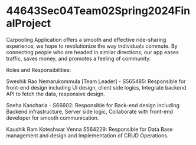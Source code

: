 # 44643Sec04Team02Spring2024FinalProject

Carpooling Application offers a smooth and effective ride-sharing experience, we hope to revolutionize the way individuals commute. By connecting people who are headed in similar directions, our app eases traffic, saves money, and promotes a feeling of community.

Roles and Responsibilities:

Sweshik Rao Nemarukommula [Team Leader] - S565485: Responsible for front-end design including UI design, client side logics, Integrate backend API to fetch the data, responsive design.

Sneha Kancharla - S66602: Responsible for Back-end design including Backend infrastructure, Server side logic, Collaborate with front-end developer for smooth communication.

Kaushik Ram Koteshwar Venna S564229: Responsible for Data Base management and design and Implementation of CRUD Operations. 


